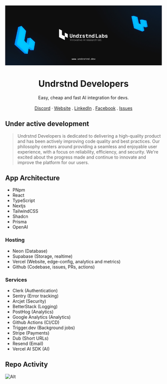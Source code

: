 ![hero](github.jpg)

<p align="center">
	<h1 align="center"><b>Undrstnd Developers</b></h1>
    <p align="center">
        Easy, cheap and fast AI integration for devs.
        <br />
        <br />
        <a href="https://go.undrstnd.dev/dc">Discord</a>
        ·
        <a href="https://dev.undrstnd.com">Website</a>
        .
        <a href="https://go.undrstnd.dev/li">LinkedIn</a>
        .
        <a href="https://go.undrstnd.dev/fb">Facebook</a>
        .
        <a href="https://github.com/undrstnd-labs/developers/issues">Issues</a>
    </p>
</p>

## Under active development

> Undrstnd Developers is dedicated to delivering a high-quality product and has been actively improving code quality and best practices. Our philosophy centers around providing a seamless and enjoyable user experience, with a focus on reliability, efficiency, and security. We're excited about the progress made and continue to innovate and improve the platform for our users.

## App Architecture

- PNpm
- React
- TypeScript
- Nextjs
- TailwindCSS
- Shadcn
- Prisma
- OpenAI

### Hosting

- Neon (Database)
- Supabase (Storage, realtime)
- Vercel (Website, edge-config, analytics and metrics)
- Github (Codebase, issues, PRs, actions)

### Services

- Clerk (Authentication)
- Sentry (Error tracking)
- Arcjet (Security)
- BetterStack (Logging)
- PostHog (Analytics)
- Google Analytics (Analytics)
- Github Actions (CI/CD)
- Trigger.dev (Background jobs)
- Stripe (Payments)
- Dub (Short URLs)
- Resend (Email)
- Vercel AI SDK (AI)

## Repo Activity

![Alt](https://repobeats.axiom.co/api/embed/8b9ed409a32706af714d004735156ecd3fa305ac.svg "Repobeats analytics image")
